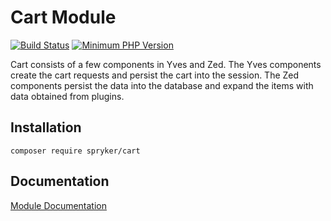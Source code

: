 # Cart Module
[![Build Status](https://travis-ci.org/spryker/cart.svg)](https://travis-ci.org/spryker/cart)
[![Minimum PHP Version](https://img.shields.io/badge/php-%3E%3D%207.3-8892BF.svg)](https://php.net/)

Cart consists of a few components in Yves and Zed. The Yves components create the cart requests and persist the cart into the session. The Zed components persist the data into the database and expand the items with data obtained from plugins.

## Installation

```
composer require spryker/cart
```

## Documentation

[Module Documentation](https://academy.spryker.com/developing_with_spryker/module_guide/checkout_process/cart.html)
